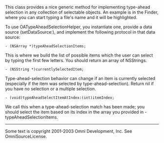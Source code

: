 

This class provides a nice generic method for implementing type-ahead selection in any collection of selectable objects. An example is in the Finder, where you can start typing a file's name and it will be highlighted.

To use OATypeAheadSelectionHelper, you instantiate one, provide a data source (setDataSource:), and implement the following protocol in that data source:

    - (NSArray *)typeAheadSelectionItems;
This is where we build the list of possible items which the user can select by typing the first few letters. You should return an array of NSStrings.

    - (NSString *)currentlySelectedItem;
Type-ahead-selection behavior can change if an item is currently selected (especially if the item was selected by type-ahead-selection). Return nil if you have no selection or a multiple selection.

    - (void)typeAheadSelectItemAtIndex:(int)itemIndex;
We call this when a type-ahead-selection match has been made; you should select the item based on its index in the array you provided in -typeAheadSelectionItems.
    
----
Some text is copyright 2001-2003 Omni Development, Inc. See OmniSourceLicense.
